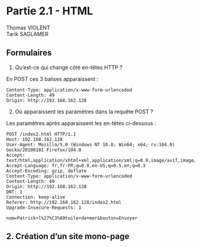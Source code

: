 # Partie 2.1 - HTML

Thomas VIOLENT  
Tarik SAGLAMER

## Formulaires


1. Qu’est-ce qui change côté en-têtes HTTP ?

En POST ces 3 balises apparaissent : 

```http
Content-Type: application/x-www-form-urlencoded
Content-Length: 49
Origin: http://192.168.162.128
```

2. Où apparaissent les paramètres dans la requête POST ?

Les paramètres après apparaissent les en-têtes ci-dessous : 

```http
POST /index2.html HTTP/1.1
Host: 192.168.162.128
User-Agent: Mozilla/5.0 (Windows NT 10.0; Win64; x64; rv:104.0) Gecko/20100101 Firefox/104.0
Accept: text/html,application/xhtml+xml,application/xml;q=0.9,image/avif,image/webp,*/*;q=0.8
Accept-Language: fr,fr-FR;q=0.8,en-US;q=0.5,en;q=0.3
Accept-Encoding: gzip, deflate
Content-Type: application/x-www-form-urlencoded
Content-Length: 49
Origin: http://192.168.162.128
DNT: 1
Connection: keep-alive
Referer: http://192.168.162.128/index2.html
Upgrade-Insecure-Requests: 1

nom=Patrick+l%27%C3%A9toile+de+mer&bouton=Envoyer
```

## 2. Création d’un site mono-page

